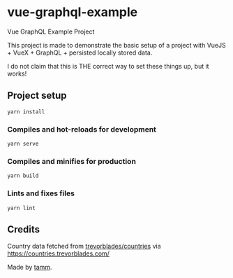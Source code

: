 # vue-graphql-example
Vue GraphQL Example Project

This project is made to demonstrate the basic setup of a project with VueJS + VueX + GraphQL + persisted locally stored data.

I do not claim that this is THE correct way to set these things up, but it works!

## Project setup
```
yarn install
```

### Compiles and hot-reloads for development
```
yarn serve
```

### Compiles and minifies for production
```
yarn build
```

### Lints and fixes files
```
yarn lint
```

## Credits
Country data fetched from [trevorblades/countries](https://github.com/trevorblades/countries) via https://countries.trevorblades.com/

Made by [tamm](https://github.com/tamm).
